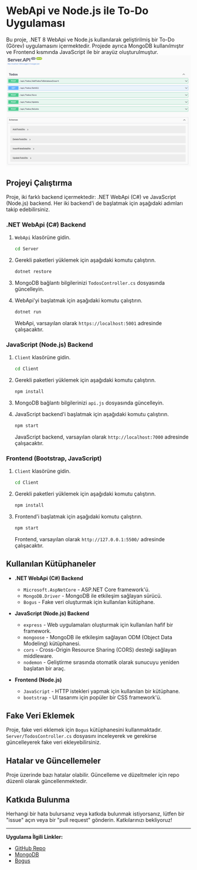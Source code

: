 # WebApi ve Node.js ile To-Do Uygulaması

Bu proje, .NET 8 WebApi ve Node.js kullanılarak geliştirilmiş bir To-Do (Görev) uygulamasını içermektedir. Projede ayrıca MongoDB kullanılmıştır ve Frontend kısmında JavaScript ile bir arayüz oluşturulmuştur.
![Açıklama](apiBackend.PNG)


## Projeyi Çalıştırma

Proje, iki farklı backend içermektedir: .NET WebApi (C#) ve JavaScript (Node.js) backend. Her iki backend'i de başlatmak için aşağıdaki adımları takip edebilirsiniz.

### .NET WebApi (C#) Backend

1. `WebApi` klasörüne gidin.

    ```bash
    cd Server
    ```

2. Gerekli paketleri yüklemek için aşağıdaki komutu çalıştırın.

    ```bash
    dotnet restore
    ```

3. MongoDB bağlantı bilgilerinizi `TodosController.cs` dosyasında güncelleyin.

4. WebApi'yi başlatmak için aşağıdaki komutu çalıştırın.

    ```bash
    dotnet run
    ```

    WebApi, varsayılan olarak `https://localhost:5001` adresinde çalışacaktır.

### JavaScript (Node.js) Backend

1. `Client` klasörüne gidin.

    ```bash
    cd Client
    ```

2. Gerekli paketleri yüklemek için aşağıdaki komutu çalıştırın.

    ```bash
    npm install
    ```

3. MongoDB bağlantı bilgilerinizi `api.js` dosyasında güncelleyin.

4. JavaScript backend'i başlatmak için aşağıdaki komutu çalıştırın.

    ```bash
    npm start
    ```

    JavaScript backend, varsayılan olarak `http://localhost:7000` adresinde çalışacaktır.

### Frontend (Bootstrap, JavaScript)

1. `Client` klasörüne gidin.

    ```bash
    cd Client
    ```

2. Gerekli paketleri yüklemek için aşağıdaki komutu çalıştırın.

    ```bash
    npm install
    ```

3. Frontend'i başlatmak için aşağıdaki komutu çalıştırın.

    ```bash
    npm start
    ```

    Frontend, varsayılan olarak `http://127.0.0.1:5500/` adresinde çalışacaktır.

## Kullanılan Kütüphaneler

- **.NET WebApi (C#) Backend**
  - `Microsoft.AspNetCore` - ASP.NET Core framework'ü.
  - `MongoDB.Driver` - MongoDB ile etkileşim sağlayan sürücü.
  - `Bogus` - Fake veri oluşturmak için kullanılan kütüphane.

- **JavaScript (Node.js) Backend**
  - `express` - Web uygulamaları oluşturmak için kullanılan hafif bir framework.
  - `mongoose` - MongoDB ile etkileşim sağlayan ODM (Object Data Modeling) kütüphanesi.
  - `cors` - Cross-Origin Resource Sharing (CORS) desteği sağlayan middleware.
  - `nodemon` - Geliştirme sırasında otomatik olarak sunucuyu yeniden başlatan bir araç.

- **Frontend (Node.js)**
  - `JavaScript` - HTTP istekleri yapmak için kullanılan bir kütüphane.
  - `bootstrap` - UI tasarımı için popüler bir CSS framework'ü.

## Fake Veri Eklemek

Proje, fake veri eklemek için `Bogus` kütüphanesini kullanmaktadır. `Server/TodosController.cs` dosyasını inceleyerek ve gerekirse güncelleyerek fake veri ekleyebilirsiniz.

## Hatalar ve Güncellemeler

Proje üzerinde bazı hatalar olabilir. Güncelleme ve düzeltmeler için repo düzenli olarak güncellenmektedir.

## Katkıda Bulunma

Herhangi bir hata bulursanız veya katkıda bulunmak istiyorsanız, lütfen bir "issue" açın veya bir "pull request" gönderin. Katkılarınızı bekliyoruz!

---

**Uygulama İlgili Linkler:**
- [GitHub Repo](https://github.com/nLabsGlobalTechnologgies/WebApiAndNodeJsAndFrontendJavascriptTodoApp)
- [MongoDB](https://www.mongodb.com/)
- [Bogus](https://github.com/bchavez/Bogus)
